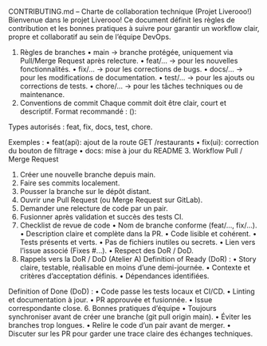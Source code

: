 CONTRIBUTING.md – Charte de collaboration technique (Projet Liverooo!)
Bienvenue dans le projet Liverooo! Ce document définit les règles de contribution et les bonnes pratiques à suivre pour garantir un workflow clair, propre et collaboratif au sein de l’équipe DevOps.
1. Règles de branches
• main → branche protégée, uniquement via Pull/Merge Request après relecture.
• feat/... → pour les nouvelles fonctionnalités.
• fix/... → pour les corrections de bugs.
• docs/... → pour les modifications de documentation.
• test/... → pour les ajouts ou corrections de tests.
• chore/... → pour les tâches techniques ou de maintenance.
2. Conventions de commit
Chaque commit doit être clair, court et descriptif.
Format recommandé : <type>(<scope>): <description courte>

Types autorisés : feat, fix, docs, test, chore.

Exemples :
• feat(api): ajout de la route GET /restaurants
• fix(ui): correction du bouton de filtrage
• docs: mise à jour du README
3. Workflow Pull / Merge Request
1. Créer une nouvelle branche depuis main.
2. Faire ses commits localement.
3. Pousser la branche sur le dépôt distant.
4. Ouvrir une Pull Request (ou Merge Request sur GitLab).
5. Demander une relecture de code par un pair.
6. Fusionner après validation et succès des tests CI.
4. Checklist de revue de code
• Nom de branche conforme (feat/..., fix/...).
• Description claire et complète dans la PR.
• Code lisible et cohérent.
• Tests présents et verts.
• Pas de fichiers inutiles ou secrets.
• Lien vers l’issue associé (Fixes #...).
• Respect des DoR / DoD.
5. Rappels vers la DoR / DoD (Atelier A)
Definition of Ready (DoR) :
• Story claire, testable, réalisable en moins d’une demi-journée.
• Contexte et critères d’acceptation définis.
• Dépendances identifiées.

Definition of Done (DoD) :
• Code passe les tests locaux et CI/CD.
• Linting et documentation à jour.
• PR approuvée et fusionnée.
• Issue correspondante close.
6. Bonnes pratiques d’équipe
• Toujours synchroniser avant de créer une branche (git pull origin main).
• Éviter les branches trop longues.
• Relire le code d’un pair avant de merger.
• Discuter sur les PR pour garder une trace claire des échanges techniques.
